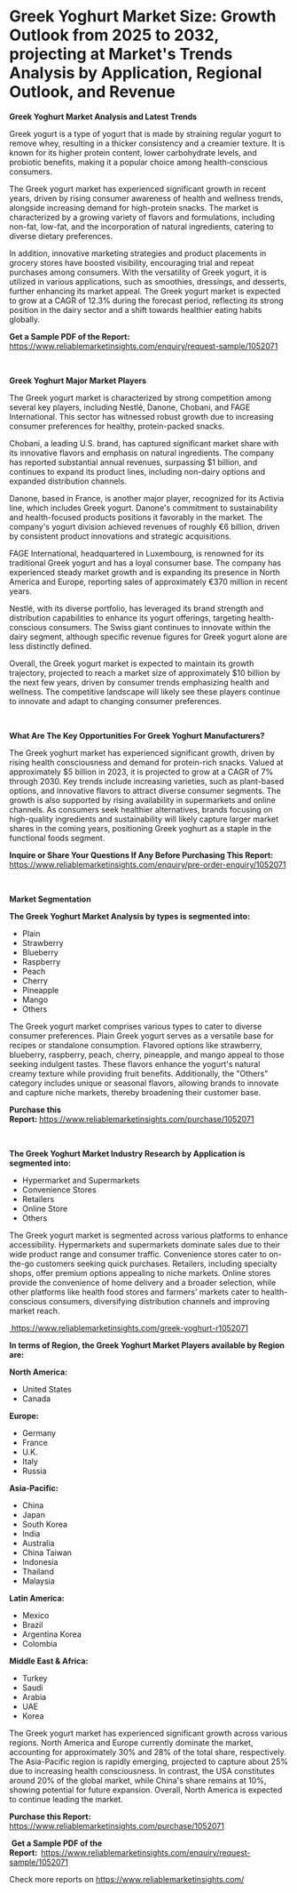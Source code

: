 <p><h1>Greek Yoghurt Market Size: Growth Outlook from 2025 to 2032, projecting at Market's Trends Analysis by Application, Regional Outlook, and Revenue</h1></p><p><strong>Greek Yoghurt Market Analysis and Latest Trends</strong></p>
<p><p>Greek yogurt is a type of yogurt that is made by straining regular yogurt to remove whey, resulting in a thicker consistency and a creamier texture. It is known for its higher protein content, lower carbohydrate levels, and probiotic benefits, making it a popular choice among health-conscious consumers.</p><p>The Greek yogurt market has experienced significant growth in recent years, driven by rising consumer awareness of health and wellness trends, alongside increasing demand for high-protein snacks. The market is characterized by a growing variety of flavors and formulations, including non-fat, low-fat, and the incorporation of natural ingredients, catering to diverse dietary preferences.</p><p>In addition, innovative marketing strategies and product placements in grocery stores have boosted visibility, encouraging trial and repeat purchases among consumers. With the versatility of Greek yogurt, it is utilized in various applications, such as smoothies, dressings, and desserts, further enhancing its market appeal. The Greek yogurt market is expected to grow at a CAGR of 12.3% during the forecast period, reflecting its strong position in the dairy sector and a shift towards healthier eating habits globally.</p></p>
<p><strong>Get a Sample PDF of the Report:&nbsp;</strong> <a href="https://www.reliablemarketinsights.com/enquiry/request-sample/1052071?utm_campaign=3031&utm_medium=2&utm_source=Github&utm_content=ia&utm_term=07042025&utm_id=greek-yoghurt">https://www.reliablemarketinsights.com/enquiry/request-sample/1052071</a></p>
<p>&nbsp;</p>
<p><strong>Greek Yoghurt Major Market Players</strong></p>
<p><p>The Greek yogurt market is characterized by strong competition among several key players, including Nestlé, Danone, Chobani, and FAGE International. This sector has witnessed robust growth due to increasing consumer preferences for healthy, protein-packed snacks.</p><p>Chobani, a leading U.S. brand, has captured significant market share with its innovative flavors and emphasis on natural ingredients. The company has reported substantial annual revenues, surpassing $1 billion, and continues to expand its product lines, including non-dairy options and expanded distribution channels.</p><p>Danone, based in France, is another major player, recognized for its Activia line, which includes Greek yogurt. Danone's commitment to sustainability and health-focused products positions it favorably in the market. The company's yogurt division achieved revenues of roughly €6 billion, driven by consistent product innovations and strategic acquisitions.</p><p>FAGE International, headquartered in Luxembourg, is renowned for its traditional Greek yogurt and has a loyal consumer base. The company has experienced steady market growth and is expanding its presence in North America and Europe, reporting sales of approximately €370 million in recent years. </p><p>Nestlé, with its diverse portfolio, has leveraged its brand strength and distribution capabilities to enhance its yogurt offerings, targeting health-conscious consumers. The Swiss giant continues to innovate within the dairy segment, although specific revenue figures for Greek yogurt alone are less distinctly defined.</p><p>Overall, the Greek yogurt market is expected to maintain its growth trajectory, projected to reach a market size of approximately $10 billion by the next few years, driven by consumer trends emphasizing health and wellness. The competitive landscape will likely see these players continue to innovate and adapt to changing consumer preferences.</p></p>
<p>&nbsp;</p>
<p><strong>What Are The Key Opportunities For Greek Yoghurt Manufacturers?</strong></p>
<p><p>The Greek yoghurt market has experienced significant growth, driven by rising health consciousness and demand for protein-rich snacks. Valued at approximately $5 billion in 2023, it is projected to grow at a CAGR of 7% through 2030. Key trends include increasing varieties, such as plant-based options, and innovative flavors to attract diverse consumer segments. The growth is also supported by rising availability in supermarkets and online channels. As consumers seek healthier alternatives, brands focusing on high-quality ingredients and sustainability will likely capture larger market shares in the coming years, positioning Greek yoghurt as a staple in the functional foods segment.</p></p>
<p><strong>Inquire or Share Your Questions If Any Before Purchasing This Report:</strong> <a href="https://www.reliablemarketinsights.com/enquiry/pre-order-enquiry/1052071?utm_campaign=3031&utm_medium=2&utm_source=Github&utm_content=ia&utm_term=07042025&utm_id=greek-yoghurt">https://www.reliablemarketinsights.com/enquiry/pre-order-enquiry/1052071</a></p>
<p>&nbsp;</p>
<p><strong>Market Segmentation</strong></p>
<p><strong>The Greek Yoghurt Market Analysis by types is segmented into:</strong></p>
<p><ul><li>Plain</li><li>Strawberry</li><li>Blueberry</li><li>Raspberry</li><li>Peach</li><li>Cherry</li><li>Pineapple</li><li>Mango</li><li>Others</li></ul></p>
<p><p>The Greek yogurt market comprises various types to cater to diverse consumer preferences. Plain Greek yogurt serves as a versatile base for recipes or standalone consumption. Flavored options like strawberry, blueberry, raspberry, peach, cherry, pineapple, and mango appeal to those seeking indulgent tastes. These flavors enhance the yogurt's natural creamy texture while providing fruit benefits. Additionally, the "Others" category includes unique or seasonal flavors, allowing brands to innovate and capture niche markets, thereby broadening their customer base.</p></p>
<p><strong>Purchase this Report:&nbsp;</strong><a href="https://www.reliablemarketinsights.com/purchase/1052071?utm_campaign=3031&utm_medium=2&utm_source=Github&utm_content=ia&utm_term=07042025&utm_id=greek-yoghurt">https://www.reliablemarketinsights.com/purchase/1052071</a></p>
<p>&nbsp;</p>
<p><strong>The Greek Yoghurt Market Industry Research by Application is segmented into:</strong></p>
<p><ul><li>Hypermarket and Supermarkets</li><li>Convenience Stores</li><li>Retailers</li><li>Online Store</li><li>Others</li></ul></p>
<p><p>The Greek yogurt market is segmented across various platforms to enhance accessibility. Hypermarkets and supermarkets dominate sales due to their wide product range and consumer traffic. Convenience stores cater to on-the-go customers seeking quick purchases. Retailers, including specialty shops, offer premium options appealing to niche markets. Online stores provide the convenience of home delivery and a broader selection, while other platforms like health food stores and farmers' markets cater to health-conscious consumers, diversifying distribution channels and improving market reach.</p></p>
<p><a href="https://www.reliablemarketinsights.com/greek-yoghurt-r1052071?utm_campaign=3031&utm_medium=2&utm_source=Github&utm_content=ia&utm_term=07042025&utm_id=greek-yoghurt">&nbsp;https://www.reliablemarketinsights.com/greek-yoghurt-r1052071</a></p>
<p><strong>In terms of Region, the Greek Yoghurt Market Players available by Region are:</strong></p>
<p>
    <p> <strong> North America: </strong>
        <ul>
            <li>United States</li>
            <li>Canada</li>
        </ul>
        </p> 
    <p> <strong> Europe: </strong>
        <ul>
            <li>Germany</li>
            <li>France</li>
            <li>U.K.</li>
            <li>Italy</li>
            <li>Russia</li>
        </ul>
        </p> 
    <p> <strong> Asia-Pacific: </strong>
        <ul>
            <li>China</li>
            <li>Japan</li>
            <li>South Korea</li>
            <li>India</li>
            <li>Australia</li>
            <li>China Taiwan</li>
            <li>Indonesia</li>
            <li>Thailand</li>
            <li>Malaysia</li>
        </ul>
        </p> 
    <p> <strong> Latin America: </strong>
        <ul>
            <li>Mexico</li>
            <li>Brazil</li>
            <li>Argentina Korea</li>
            <li>Colombia</li>
        </ul>
        </p> 
    <p> <strong> Middle East & Africa: </strong>
        <ul>
            <li>Turkey</li>
            <li>Saudi</li>
            <li>Arabia</li>
            <li>UAE</li>
            <li>Korea</li>
        </ul>
    </p>
    </p>
<p><p>The Greek yogurt market has experienced significant growth across various regions. North America and Europe currently dominate the market, accounting for approximately 30% and 28% of the total share, respectively. The Asia-Pacific region is rapidly emerging, projected to capture about 25% due to increasing health consciousness. In contrast, the USA constitutes around 20% of the global market, while China's share remains at 10%, showing potential for future expansion. Overall, North America is expected to continue leading the market.</p></p>
<p><strong>Purchase this Report: </strong><a href="https://www.reliablemarketinsights.com/purchase/1052071?utm_campaign=3031&utm_medium=2&utm_source=Github&utm_content=ia&utm_term=07042025&utm_id=greek-yoghurt">https://www.reliablemarketinsights.com/purchase/1052071</a></p>
<p>&nbsp;<strong>Get a Sample PDF of the Report:&nbsp;&nbsp;</strong><a href="https://www.reliablemarketinsights.com/enquiry/request-sample/1052071?utm_campaign=3031&utm_medium=2&utm_source=Github&utm_content=ia&utm_term=07042025&utm_id=greek-yoghurt">https://www.reliablemarketinsights.com/enquiry/request-sample/1052071</a></p>
<p><strong></strong></p>
<p>Check more reports on <a href="https://www.reliablemarketinsights.com/?utm_campaign=3031&utm_medium=2&utm_source=Github&utm_content=ia&utm_term=07042025&utm_id=greek-yoghurt">https://www.reliablemarketinsights.com/</a></p>